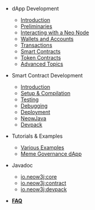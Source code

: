 - dApp Development

  - [Introduction](neo-n3/dapp_development/introduction.md)
  - [Preliminaries](neo-n3/dapp_development/preliminaries.md)
  - [Interacting with a Neo Node](neo-n3/dapp_development/interacting_with_a_node.md)
  - [Wallets and Accounts](neo-n3/dapp_development/wallets_and_accounts.md)
  - [Transactions](neo-n3/dapp_development/transactions.md)
  - [Smart Contracts](neo-n3/dapp_development/smart_contracts.md)
  - [Token Contracts](neo-n3/dapp_development/token_contracts.md)
  - [Advanced Topics](neo-n3/dapp_development/advanced.md)

- Smart Contract Development

  - [Introduction](neo-n3/smart_contract_development/introduction.md)
  - [Setup & Compilation](neo-n3/smart_contract_development/setup_and_compilation.md)
  - [Testing](neo-n3/smart_contract_development/testing.md)
  - [Debugging](neo-n3/smart_contract_development/debugging.md)
  - [Deployment](neo-n3/smart_contract_development/deployment.md)
  - [NeowJava](neo-n3/smart_contract_development/neowjava.md)
  - [Devpack](neo-n3/smart_contract_development/devpack.md)

- Tutorials & Examples
  - [Various Examples](neo-n3/tutorials_and_examples/various_examples.md)
  - [Meme Governance dApp](neo-n3/tutorials_and_examples/meme_governance_dapp.md)

- Javadoc
  - [io.neow3j:core](https://javadoc.io/doc/io.neow3j/core/latest/index.html)
  - [io.neow3j:contract](https://javadoc.io/doc/io.neow3j/contract/latest/index.html)
  - [io.neow3j:devpack](https://javadoc.io/doc/io.neow3j/devpack/latest/index.html)

- [**FAQ**](neo-n3/faq)
